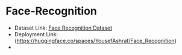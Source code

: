 # Face-Recognition
* Dataset Link: [Face Recognition Dataset]([https://www.robots.ox.ac.uk/~vgg/data/pets/](https://www.kaggle.com/datasets/vasukipatel/face-recognition-dataset))
* Deployment Link: (https://huggingface.co/spaces/YousefAshraf/Face_Recognition)
* 

